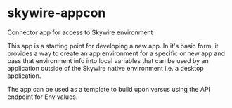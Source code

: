 # skywire-appcon
Connector app for access to Skywire environment 

This app is a starting point for developing a new app. In it's basic form, it provides a way to create an app environment for a specific or new app and pass that environment info into local variables that can be used by an application outside of the Skywire native environment i.e. a desktop application. 

The app can be used as a template to build upon versus using the API endpoint for Env values. 
